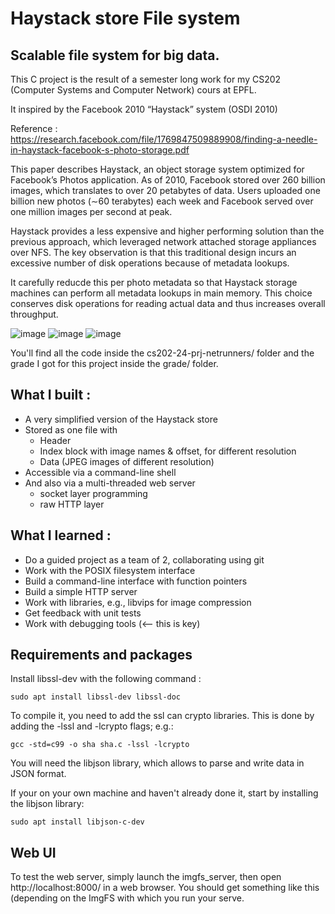 # Haystack store File system

## Scalable file system for big data.

This C project is the result of a semester long work for my CS202 (Computer Systems and Computer Network) cours at EPFL.

It inspired by the Facebook 2010 “Haystack” system (OSDI 2010)

Reference : https://research.facebook.com/file/1769847509889908/finding-a-needle-in-haystack-facebook-s-photo-storage.pdf

This paper describes Haystack, an object storage system optimized for Facebook’s Photos application. As of 2010, Facebook stored over 260 billion images, which translates to over 20 petabytes of data. Users uploaded one billion new photos (∼60 terabytes) each week and Facebook served over one million images per second at peak.

Haystack provides a less expensive and higher performing solution than the previous approach, which leveraged network attached storage appliances over NFS. The key observation is that this traditional design incurs an excessive number of disk operations because of metadata lookups.

It carefully reducde this per photo metadata so that Haystack storage machines can perform all metadata lookups in main memory. This choice conserves disk operations for reading actual data and thus increases overall throughput.

![image](https://github.com/user-attachments/assets/15b18af1-51c2-4f1c-9346-2eef00eeef05)
![image](https://github.com/user-attachments/assets/aefd6993-5819-4941-82ed-eca1ae800c99)
![image](https://github.com/user-attachments/assets/ded3abff-36dc-4a3b-8d8b-0dfa0f867839)

You'll find all the code inside the cs202-24-prj-netrunners/ folder and the grade I got for this project inside the grade/ folder.  

## What I built :
- A very simplified version of the Haystack store
- Stored as one file with
    - Header
    - Index block with image names & offset, for different resolution
    - Data (JPEG images of different resolution)
- Accessible via a command-line shell
- And also via a multi-threaded web server
    - socket layer programming
    - raw HTTP layer

## What I learned :
- Do a guided project as a team of 2, collaborating using git
- Work with the POSIX filesystem interface
- Build a command-line interface with function pointers
- Build a simple HTTP server
- Work with libraries, e.g., libvips for image compression
- Get feedback with unit tests
- Work with debugging tools (<-- this is key)


## Requirements and packages
Install libssl-dev with the following command :

    sudo apt install libssl-dev libssl-doc


To compile it, you need to add the ssl can crypto libraries. This is done by adding the -lssl and -lcrypto flags; e.g.:

    gcc -std=c99 -o sha sha.c -lssl -lcrypto


You will need the libjson library, which allows to parse and write data in JSON format. 

If your on your own machine and haven't already done it, start by installing the libjson library:

    sudo apt install libjson-c-dev

## Web UI
To test the web server, simply launch the imgfs_server, then open http://localhost:8000/ in a web browser. You should get something like this (depending on the ImgFS with which you run your serve.






